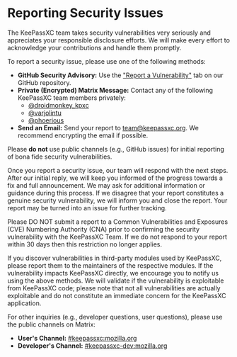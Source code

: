 # Reporting Security Issues

The KeePassXC team takes security vulnerabilities very seriously and appreciates your responsible disclosure efforts. We will make every effort to acknowledge your contributions and handle them promptly.

To report a security issue, please use one of the following methods:

- **GitHub Security Advisory:** Use the ["Report a Vulnerability"](https://github.com/keepassxreboot/keepassxc/security/advisories/new) tab on our GitHub repository.
- **Private (Encrypted) Matrix Message:** Contact any of the following KeePassXC team members privately:
  - [@droidmonkey_kpxc](https://matrix.to/#/@droidmonkey_kpxc:matrix.org)
  - [@varjolintu](https://matrix.to/#/@varjolintu:matrix.org)
  - [@phoerious](https://matrix.to/#/@phoerious:matrix.org)
- **Send an Email:** Send your report to team@keepassxc.org. We recommend encrypting the email if possible.
 
Please **do not** use public channels (e.g., GitHub issues) for initial reporting of bona fide security vulnerabilities.

Once you report a security issue, our team will respond with the next steps. After our initial reply, we will keep you informed of the progress towards a fix and full announcement. We may ask for additional information or guidance during this process. If we disagree that your report constitutes a genuine security vulnerability, we will inform you and close the report. Your report may be turned into an issue for further tracking.

Please DO NOT submit a report to a Common Vulnerabilities and Exposures (CVE) Numbering Authority (CNA) prior to confirming the security vulnerability with the KeePassXC Team. If we do not respond to your report within 30 days then this restriction no longer applies.

If you discover vulnerabilities in third-party modules used by KeePassXC, please report them to the maintainers of the respective modules. If the vulnerability impacts KeePassXC directly, we encourage you to notify us using the above methods. We will validate if the vulnerability is exploitable from KeePassXC code; please note that not all vulnerabilities are actually exploitable and do not constitute an immediate concern for the KeePassXC application.

For other inquiries (e.g., developer questions, user questions), please use the public channels on Matrix:
- **User's Channel:** [#keepassxc:mozilla.org](https://matrix.to/#/#keepassxc:mozilla.org)
- **Developer's Channel:** [#keepassxc-dev:mozilla.org](https://matrix.to/#/#keepassxc-dev:mozilla.org)
